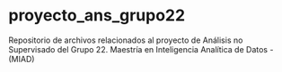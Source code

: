 # proyecto_ans_grupo22
Repositorio de archivos relacionados al proyecto de Análisis no Supervisado del Grupo 22. Maestría en Inteligencia Analítica de Datos - (MIAD)
